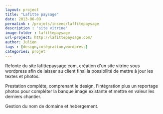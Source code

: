 ```yaml
---
layout: project
title: "Lafitte paysage"
date: 2013-06-09
permalink : /projets/inseec/laffitepaysage
description : 'site vitrine'
image-folder : lafittepaysage
url-project: http://lafittepaysage.com/
author: Julien
tags : [design,intégration,wordpress]
categories: projet
---
```

Refonte du site lafittepaysage.com, création d'un site vitrine sous wordpress afin de laisser au client final la possibilité de mettre à jour les textes et photos.

Prestation compléte, comprenant le design, l'intégration plus un reportage photos pour compléter la banque image existante et mettre en valeur les derniers chantier.

Gestion du nom de domaine et hebergement.






